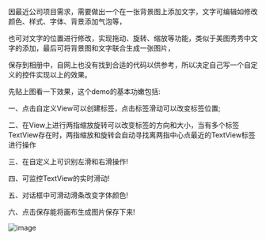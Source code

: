  因最近公司项目需求，需要做出一个在一张背景图上添加文字，文字可编辑如修改颜色、样式、字体、背景添加气泡等，
 
 也可对文字的位置进行修改，实现拖动、旋转、缩放等功能，类似于美图秀秀中文字的添加，最后可将背景图和文字联合生成一张图片，
 
 保存到相册中，自网上也没有找到合适的代码以供参考，所以决定自己写一个自定义的控件实现以上的效果。
 
 先贴上图看一下效果，这个demo的基本功嫩包括:
 
一、点击自定义View可以创建标签，点击标签滑动可以改变标签位置;

二、在View上进行两指缩放旋转可以改变标签的方向和大小，当有多个标签TextView存在时，两指缩放和旋转会自动寻找离两指中心点最近的TextView标签进行操作

三、在自定义上可识别左滑和右滑操作!

四、可监控TextView的实时滑动!

五、对话框中可滑动滑条改变字体颜色!

六、点击保存能将画布生成图片保存下来! 

![image](https://github.com/MZCretin/RelativeLayoutDemo/blob/master/gif/20160815115206615.gif)